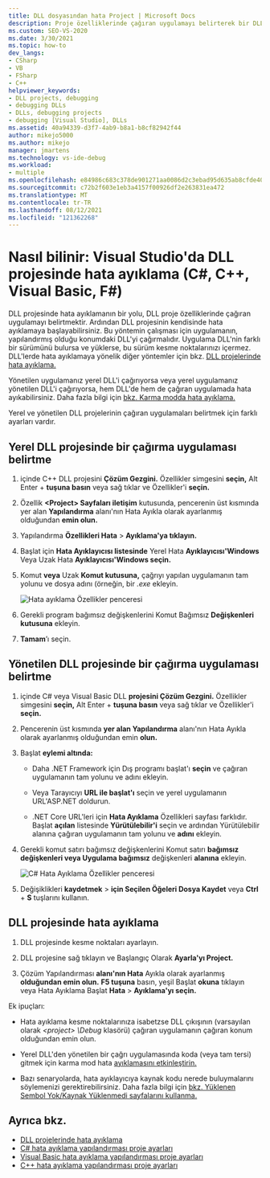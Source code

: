 ```yaml
---
title: DLL dosyasından hata Project | Microsoft Docs
description: Proje özelliklerinde çağıran uygulamayı belirterek bir DLL projesinin hata ayıklamasını projenin kendisinde başlatabilirsiniz. Ayrıntılar için bu makaleye bakın.
ms.custom: SEO-VS-2020
ms.date: 3/30/2021
ms.topic: how-to
dev_langs:
- CSharp
- VB
- FSharp
- C++
helpviewer_keywords:
- DLL projects, debugging
- debugging DLLs
- DLLs, debugging projects
- debugging [Visual Studio], DLLs
ms.assetid: 40a94339-d3f7-4ab9-b8a1-b8cf82942f44
author: mikejo5000
ms.author: mikejo
manager: jmartens
ms.technology: vs-ide-debug
ms.workload:
- multiple
ms.openlocfilehash: e84986c683c378de901271aa0086d2c3ebad95d635ab8cfde401087f1db556a2
ms.sourcegitcommit: c72b2f603e1eb3a4157f00926df2e263831ea472
ms.translationtype: MT
ms.contentlocale: tr-TR
ms.lasthandoff: 08/12/2021
ms.locfileid: "121362268"
---
```

# <a name="how-to-debug-from-a-dll-project-in-visual-studio-c-c-visual-basic-f"></a>Nasıl bilinir: Visual Studio'da DLL projesinde hata ayıklama (C#, C++, Visual Basic, F#)

DLL projesinde hata ayıklamanın bir yolu, DLL proje özelliklerinde çağıran uygulamayı belirtmektir. Ardından DLL projesinin kendisinde hata ayıklamaya başlayabilirsiniz. Bu yöntemin çalışması için uygulamanın, yapılandırmış olduğu konumdaki DLL'yi çağırmalıdır. Uygulama DLL'nin farklı bir sürümünü bulursa ve yüklerse, bu sürüm kesme noktalarınızı içermez. DLL'lerde hata ayıklamaya yönelik diğer yöntemler için bkz. [DLL projelerinde hata ayıklama.](../debugger/debugging-dll-projects.md)

Yönetilen uygulamanız yerel DLL'i çağırıyorsa veya yerel uygulamanız yönetilen DLL'i çağırıyorsa, hem DLL'de hem de çağıran uygulamada hata ayıkabilirsiniz. Daha fazla bilgi için [bkz. Karma modda hata ayıklama.](../debugger/how-to-debug-in-mixed-mode.md)

Yerel ve yönetilen DLL projelerinin çağıran uygulamaları belirtmek için farklı ayarları vardır.

## <a name="specify-a-calling-app-in-a-native-dll-project"></a>Yerel DLL projesinde bir çağırma uygulaması belirtme

1. içinde C++ DLL projesini **Çözüm Gezgini.** Özellikler simgesini **seçin,** Alt Enter  + **tuşuna basın** veya sağ tıklar ve Özellikler'i **seçin.**

1. Özellik **\<Project> Sayfaları iletişim** kutusunda, pencerenin üst kısmında yer alan **Yapılandırma** alanı'nın Hata Ayıkla olarak ayarlanmış olduğundan **emin olun.**

1. Yapılandırma **Özellikleri Hata**  >  **Ayıklama'ya tıklayın.**

1. Başlat için **Hata Ayıklayıcısı listesinde** Yerel Hata **Ayıklayıcısı'Windows** Veya Uzak Hata **Ayıklayıcısı'Windows seçin.**

1. Komut **veya** Uzak **Komut kutusuna,** çağrıyı yapılan uygulamanın tam yolunu ve dosya adını (örneğin, bir *.exe* ekleyin.

   ![Hata ayıklama Özellikler penceresi](../debugger/media/dbg-debugging-properties-dll.png "Hata ayıklama Özellikler penceresi")

1. Gerekli program bağımsız değişkenlerini Komut Bağımsız **Değişkenleri kutusuna** ekleyin.

1. **Tamam**’ı seçin.

## <a name="specify-a-calling-app-in-a-managed-dll-project"></a>Yönetilen DLL projesinde bir çağırma uygulaması belirtme

1. içinde C# veya Visual Basic DLL **projesini Çözüm Gezgini.** Özellikler simgesini **seçin,** Alt Enter  + **tuşuna basın** veya sağ tıklar ve Özellikler'i **seçin.**

1. Pencerenin üst kısmında **yer alan Yapılandırma** alanı'nın Hata Ayıkla olarak ayarlanmış olduğundan emin **olun.**

1. Başlat **eylemi altında:**

   - Daha .NET Framework için Dış programı başlat'ı **seçin** ve çağıran uygulamanın tam yolunu ve adını ekleyin.

   - Veya Tarayıcıyı **URL ile başlat'ı** seçin ve yerel uygulamanın URL'ASP.NET doldurun.

   - .NET Core URL'leri için **Hata Ayıklama** Özellikleri sayfası farklıdır. Başlat **açılan** listesinde **Yürütülebilir'i** seçin ve ardından Yürütülebilir alanına çağıran uygulamanın tam yolunu ve **adını** ekleyin.

1. Gerekli komut satırı bağımsız değişkenlerini Komut satırı **bağımsız değişkenleri veya Uygulama bağımsız** değişkenleri **alanına** ekleyin.

   ![C# Hata Ayıklama Özellikler penceresi](../debugger/media/dbg-debugging-properties-dll-csharp.png "C# Hata Ayıklama Özellikler penceresi")

1. Değişiklikleri **kaydetmek**  >  **için Seçilen Öğeleri Dosya Kaydet** veya **Ctrl** + **S** tuşlarını kullanın.

## <a name="debug-from-the-dll-project"></a>DLL projesinde hata ayıklama

1. DLL projesinde kesme noktaları ayarlayın.

1. DLL projesine sağ tıklayın ve Başlangıç Olarak **Ayarla'yı Project.**

1. Çözüm Yapılandırması **alanı'nın Hata** Ayıkla olarak ayarlanmış **olduğundan emin olun.** **F5 tuşuna** basın, yeşil Başlat **okuna** tıklayın veya Hata Ayıklama Başlat **Hata**  >  **Ayıklama'yı seçin.**

Ek ipuçları:

- Hata ayıklama kesme noktalarınıza isabetzse DLL çıkışının (varsayılan olarak *\<project> \Debug* klasörü) çağıran uygulamanın çağıran konum olduğundan emin olun.

- Yerel DLL'den yönetilen bir çağrı uygulamasında koda (veya tam tersi) gitmek için karma mod hata [ayıklamasını etkinleştirin.](../debugger/how-to-debug-in-mixed-mode.md)

- Bazı senaryolarda, hata ayıklayıcıya kaynak kodu nerede buluymalarını söylemenizi gerektirebilirsiniz. Daha fazla bilgi için [bkz. Yüklenen Sembol Yok/Kaynak Yüklenmedi sayfalarını kullanma.](../debugger/specify-symbol-dot-pdb-and-source-files-in-the-visual-studio-debugger.md#use-the-no-symbols-loadedno-source-loaded-pages)

## <a name="see-also"></a>Ayrıca bkz.
- [DLL projelerinde hata ayıklama](../debugger/debugging-dll-projects.md)
- [C# hata ayıklama yapılandırması proje ayarları](../debugger/project-settings-for-csharp-debug-configurations.md)
- [Visual Basic hata ayıklama yapılandırması proje ayarları](../debugger/project-settings-for-a-visual-basic-debug-configuration.md)
- [C++ hata ayıklama yapılandırması proje ayarları](../debugger/project-settings-for-a-cpp-debug-configuration.md)
